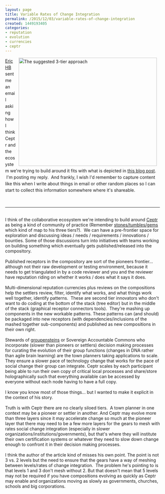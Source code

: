 ```yaml
---
layout: page
title: Variable Rates of Change Integration
permalink: /2015/12/03/variable-rates-of-change-integration
created: 1449193405
categories:
- reputation
- evolution
- currencies
- ceptr
---
```


<a href="http://eric.harris-braun.com" style="line-height: 1.5;"><img alt="The suggested 3-tier approach" src="http://3.bp.blogspot.com/-cY_11PfaSzM/VmBog9jZLsI/AAAAAAAAJW8/7odwA5uALlI/s1600/Screen%2BShot%2B2015-12-03%2Bat%2B16.05.58.png" style="width: 450px; height: 352px; margin-left: 10px; margin-right: 10px; float: right;">Eric HB</a><span style="line-height: 1.5;"> sent me an email asking how I think Ceptr and the ecosystem we're trying to build around it fits with what is depicted in </span><a href="http://blog.gardeviance.org/2015/12/two-speed-it-more-i-look-worse-it-gets.html" style="line-height: 1.5;">this blog post</a><span style="line-height: 1.5;">. &nbsp;I'm posting my reply. &nbsp;And frankly, I wish I'd remember to capture content like this when I write about things in email or other random places so I can start to collect this information somewhere where it's shareable.</span>

&nbsp;
<hr><div>&nbsp;</div><div>I think of the collaborative ecosystem we're intending to build around <a href="http://ceptr.org">Ceptr</a> as being a kind of community of practice (Remember <a href="http://artbrock.com/blog/draft-proposal-currency-commons">stones/tumbles/gems</a> which kind of map to his three tiers?). &nbsp;We can have a pre-frontier space for exploration and discussing ideas / needs / requirements / innovations / bounties. Some of those discussions turn into initiatives with teams working on building something which eventually gets published/released into the compository.</div><div>&nbsp;</div><div>Published receptors in the compository are sort of the pioneers frontier… although not their raw development or testing environment, because it needs to get triangulated in by a code reviewer and you and the reviewer have reputation riding on whether it works / does what it says it does.</div>
<!--break-->
<div>&nbsp;</div><div>Multi-dimensional reputation currencies plus reviews on the compositions help the settlers review, filter, identify what works, and what things work well together, identify patterns. &nbsp;These are second tier innovators who don't want to do coding at the bottom of the stack (tree editor) but in the middle of the stack (graphical receptor connectors tools). &nbsp;They're mashing up components in the new workable patterns. These patterns can (and should) be packaged into new receptors (with dependencies/inclusions of the mashed together sub-components) and published as new compositions in their own right.</div><div>&nbsp;</div><div>Stewards of <a href="http://artbrock.com/blog/new-speech-act-spaces">groupensteins</a> or Sovereign Accountable Commons who incorporate (slower than pioneers or settlers) decision making processes for curating the evolution of their group functions (changes in DNA rather than agile brain learning) are the town planners taking applications to scale. They ensure a slower pace of technology change that works for the pace of social change their group can integrate. Ceptr scales by each participant being able to run their own copy of critical local processes and share/store holographically such that everything available can be accessed by everyone without each node having to have a full copy.&nbsp;</div><div>&nbsp;</div><div>I know you know most of those things… but I wanted to make it explicit in the context of his story.</div><div>&nbsp;</div><div>Truth is with Ceptr there are no clearly siloed tiers. &nbsp;A town planner in one context may be a pioneer or settler in another. And Ceptr may evolve more than three layers since it may accelerate change so much at the pioneer layer that there may need to be a few more layers for the gears to mesh with rates social change integration (especially in slower organizations/institutions/governments), but that's where they will institute their own certification systems or whatever they need to slow down change enough to confront it in their decision making processes.</div><div>&nbsp;</div><div>I think the author of the article kind of misses his own point. The point is not 3 vs. 2 levels but the need to ensure that the gears have a way of meshing between levels/rates of change integration. &nbsp;The problem he's pointing to is that levels 1 and 3 don't mesh without 2. But that doesn't mean that 5 levels may not be required if you have compositions evolving as quickly as Ceptr may enable and organizations moving as slowly as governments, churches, schools and big corporations.</div><div>&nbsp;</div><br>
&nbsp;
<br>
&nbsp;

